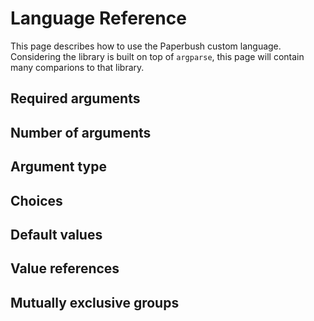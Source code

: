 # Language Reference

This page describes how to use the Paperbush custom language. Considering the
library is built on top of `argparse`, this page will contain many comparions
to that library.

## Required arguments
## Number of arguments
## Argument type
## Choices
## Default values
## Value references
## Mutually exclusive groups